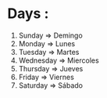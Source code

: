 # Days :

1. Sunday => Demingo
2. Monday => Lunes
3. Tuesday => Martes
4. Wednesday => Miercoles
5. Thursday => Jueves
6. Friday => Viernes
7. Saturday => Sábado
